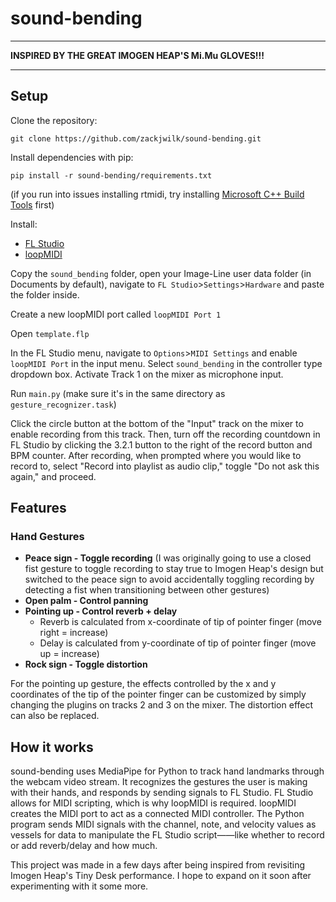 # sound-bending
---
**INSPIRED BY THE GREAT IMOGEN HEAP'S Mi.Mu GLOVES!!!**

---
## Setup
Clone the repository:

`git clone https://github.com/zackjwilk/sound-bending.git`

Install dependencies with pip:

`pip install -r sound-bending/requirements.txt`

(if you run into issues installing rtmidi, try installing [Microsoft C++ Build Tools](https://visualstudio.microsoft.com/visual-cpp-build-tools/) first)

Install:
* [FL Studio](https://www.image-line.com/fl-studio/)
* [loopMIDI](https://www.tobias-erichsen.de/software/loopmidi.html)

Copy the `sound_bending` folder, open your Image-Line user data folder (in Documents by default), navigate to `FL Studio`>`Settings`>`Hardware` and paste the folder inside.

Create a new loopMIDI port called `loopMIDI Port 1`

Open `template.flp`

In the FL Studio menu, navigate to `Options`>`MIDI Settings` and enable `loopMIDI Port` in the input menu. Select `sound_bending` in the controller type dropdown box.
Activate Track 1 on the mixer as microphone input.

Run `main.py` (make sure it's in the same directory as `gesture_recognizer.task`)

Click the circle button at the bottom of the "Input" track on the mixer to enable recording from this track. Then, turn off the recording countdown in FL Studio by clicking the 3.2.1 button to the right of the record button and BPM counter. After recording, when prompted where you would like to record to, select "Record into playlist as audio clip," toggle "Do not ask this again," and proceed.

## Features
### Hand Gestures
* **Peace sign - Toggle recording** (I was originally going to use a closed fist gesture to toggle recording to stay true to Imogen Heap's design but switched to the peace sign to avoid accidentally toggling recording by detecting a fist when transitioning between other gestures)
* **Open palm - Control panning**
* **Pointing up - Control reverb + delay**
  + Reverb is calculated from x-coordinate of tip of pointer finger (move right = increase)
  + Delay is calculated from y-coordinate of tip of pointer finger (move up = increase)
* **Rock sign - Toggle distortion**
 
For the pointing up gesture, the effects controlled by the x and y coordinates of the tip of the pointer finger can be customized by simply changing the plugins on tracks 2 and 3 on the mixer. The distortion effect can also be replaced.

## How it works
sound-bending uses MediaPipe for Python to track hand landmarks through the webcam video stream. It recognizes the gestures the user is making with their hands, and responds by sending signals to FL Studio. FL Studio allows for MIDI scripting, which is why loopMIDI is required. loopMIDI creates the MIDI port to act as a connected MIDI controller. The Python program sends MIDI signals with the channel, note, and velocity values as vessels for data to manipulate the FL Studio script——like whether to record or add reverb/delay and how much.

This project was made in a few days after being inspired from revisiting Imogen Heap's Tiny Desk performance. I hope to expand on it soon after experimenting with it some more.